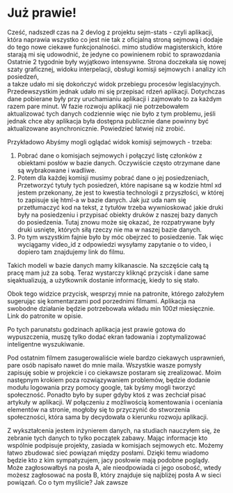 # Już prawie!


Cześć, nadszedł czas na 2 devlog z projektu sejm-stats - czyli aplikacji, która naprawia wszystko
co jest nie tak z oficjalną stroną sejmową i dodaje do tego  nowe ciekawe funkcjonalności. 
 mimo studiów magisterskich, 
które starają mi się udowodnić, że jedyne co powinienem robić to sprawozdania 
Ostatnie 2 tygodnie były wyjątkowo intensywne. 
Strona doczekała się nowej szaty graficznej, widoku interpelacji, obsługi komisji sejmowych i analizy ich posiedzeń,  
a takze udało mi się dokończyć widok przebiegu procesów legislacyjnych.
Przedewszystkim jednak udało mi się przepisać rdzeń aplikacji. 
Dotychczas dane pobierane były przy uruchamianiu aplikacji i zajmowało to za każdym razem pare minut. W fazie rozwoju aplikacji nie potrzebowałem 
aktualizować tych danych codziennie więc nie było z tym problemu, jeśli jednak chce aby aplikacja
była dostępna publicznie dane powinny być aktualizowane asynchronicznie. Powiedzieć łatwiej niż zrobić.

Przykładowo Abyśmy mogli oglądać widok komisji sejmowych - trzeba:
1. Pobrać dane o komisjach sejmowych i połączyć listę członków z obiektami posłów w bazie danych. Oczywiście często otrzymane dane są wybrakowane i wadliwe.
2. Potem dla każdej komisji musimy pobrać dane o jej posiedzeniach, Przetworzyć tytuły tych posiedzeń, które napisane są w kodzie html xd jestem przekonany, że jest to kwestia technologii z przyszłości, w której to zapisuje się html-a w bazie danych. Jak juz uda nam się przetłumaczyć kod na tekst, z tytułów trzeba wywnioskować jakie druki były na posiedzeniu i przypisać obiekty druków z naszej bazy danych do posiedzenia. Tutaj znowu może się okazać, że rozpatrywane były druki usnięte, których siłą rzeczy nie ma w naszej bazie danych.
3. Po tym wszystkim fajnie było by móc obejrzeć to posiedzenie. Tak więc wyciągamy video_id z odpowiedzi wysyłamy zapytanie o to video, i dopiero tam znajdujemy link do filmu. 

Takich modeli w bazie danych mamy kilkanascie. Na szczęście całą tą pracę mam już za sobą. Teraz wystarczy kliknąć przycisk i dane same sięaktualizują, a użytkownik dostanie informację, kiedy to się stało.

Obok tego widzice przycisk, wesprzyj mnie na patronite, którego założyłem sugerując się komentarzami pod porzednimi filmami. Aplikacja na swobodne działanie będzie potrzebowała wkładu min 100zł miesięcznie.
Link do patronite w opisie. 
 
Po tych parunatstu godzinach aplikacja jest prawie gotowa do wypuszczenia, muszę tylko dodać ekran ładowania i zoptymalizować inteligentne wyszukiwanie. 

Pod ostatnim filmem zasugerowaliście wiele bardzo ciekawych usprawnień, pare osób napisało nawet do mnie maila. Wszystkie wasze pomysły zapisuję sobie w projekcie i co ciekawsze postaram się zrealizować. Moim następnym krokiem poza rozwiązywaniem problemów, będzie dodanie modułu logowania przy pomocy google, tak byśmy mogli tworzyć społeczność. Ponadto było by super gdyby ktoś z was zechciał pisać artykuły w aplikacji. W połączeniu z możliwością komentowania i oceniania elementów na stronie, mogłoby się to przyczynić do stworzenia społeczności, która sama by decydowała o kierunku rozwoju aplikacji.  

Z wykształcenia jestem inżynierem danych, na studiach nauczyłem się, że zebranie tych danych to tylko początek zabawy. Mając informacje kto wspólnie podpisuje projekty, zasiada w komisjach sejmowych etc. Możemy łatwo zbudować sieć powiązań między posłami. Dzięki temu wiadomo będzie kto z kim sympatyzujem, jacy posłowie mają podobne poglądy. Może zagłosowałbyś na posła A, ale nieodpowiada ci jego osobość, wtedy możesz zagłosować na posła B, który znajduje się najbliżej posła A w sieci powiązań. Co o tym myślicie? Jak zawsze 